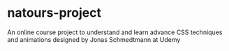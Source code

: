 # natours-project

An online course project to understand and learn advance CSS techniques and animations designed by Jonas Schmedtmann at Udemy
